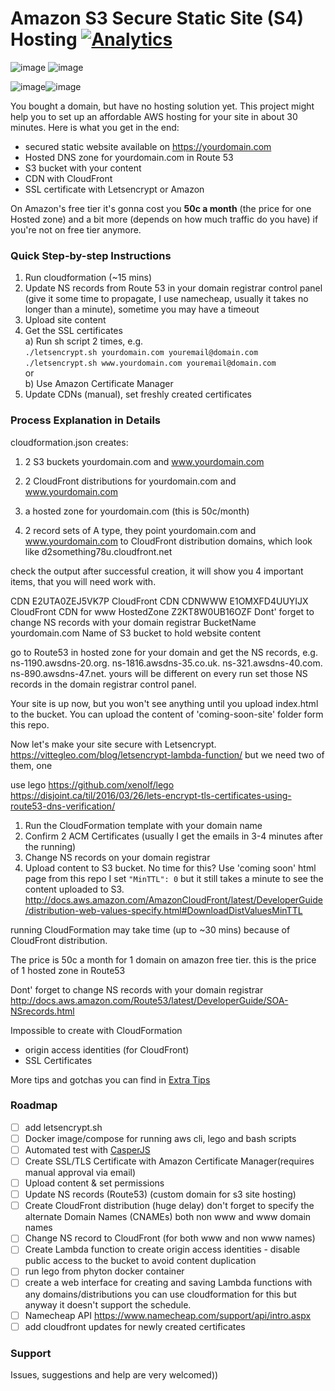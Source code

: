 # Amazon S3 Secure Static Site (S4) Hosting [![Analytics](https://vitr-analytics.appspot.com/UA-75628680-1/amazon-s4-hosting?flat&useReferer)](https://github.com/vitr/google-analytics-beacon)
![image](https://cloud.githubusercontent.com/assets/2770290/15445976/ad175a64-1f52-11e6-82e4-420d809283e3.png) ![image](https://cloud.githubusercontent.com/assets/2770290/15446321/39d2d7f0-1f60-11e6-9aac-84523afdcb04.png)

![image](https://cloud.githubusercontent.com/assets/2770290/15446335/acd459d6-1f60-11e6-8231-5f3685db1351.png)![image](https://cloud.githubusercontent.com/assets/2770290/15446323/57374e7a-1f60-11e6-9d92-bd868a5e70a6.png)



You bought a domain, but have no hosting solution yet. This project might help you to set up an affordable AWS hosting for your site in about 30 minutes. Here is what you get in the end:
 - secured static website available on https://yourdomain.com
 - Hosted DNS zone for yourdomain.com in Route 53
 - S3 bucket with your content
 - CDN with CloudFront
 - SSL certificate with Letsencrypt or Amazon

On Amazon's free tier it's gonna cost you **50c a month** (the price for one Hosted zone) and a bit more (depends on how much traffic do you have) if you're not on free tier anymore.

### Quick Step-by-step Instructions

1. Run cloudformation (~15 mins)
2. Update NS records from Route 53 in your domain registrar control panel (give it some time to propagate, I use namecheap, usually it takes no longer than a minute), sometime you may have a timeout
3. Upload site content
4. Get the SSL certificates  
  a) Run sh script 2 times, e.g.  
    `./letsencrypt.sh yourdomain.com youremail@domain.com`  
    `./letsencrypt.sh www.yourdomain.com youremail@domain.com`  
  or  
  b) Use Amazon Certificate Manager
5. Update CDNs (manual), set freshly created certificates



### Process Explanation in Details

cloudformation.json creates:
1. 2 S3 buckets yourdomain.com and www.yourdomain.com
2. 2 CloudFront distributions for yourdomain.com and www.yourdomain.com



3. a hosted zone for yourdomain.com (this is 50c/month)
4. 2 record sets of A type, they point yourdomain.com and www.yourdomain.com to CloudFront distribution domains, which look like d2something78u.cloudfront.net

check the output after successful creation, it will show you 4 important items, that you will need work with.

CDN	E2UTA0ZEJ5VK7P	CloudFront CDN
CDNWWW	E1OMXFD4UUYIJX	CloudFront CDN for www
HostedZone	Z2KT8W0UB16OZF	Dont' forget to change NS records with your domain registrar
BucketName	yourdomain.com	Name of S3 bucket to hold website content

go to Route53 in hosted zone for your domain and get the NS records, e.g.
ns-1190.awsdns-20.org.
ns-1816.awsdns-35.co.uk.
ns-321.awsdns-40.com.
ns-890.awsdns-47.net.
yours will be different on every run
set those NS records in the domain registrar control panel.

Your site is up now, but you won't see anything until you upload index.html to the bucket. You can upload the content of 'coming-soon-site' folder form this repo.



Now let's make your site secure with Letsencrypt.
https://vittegleo.com/blog/letsencrypt-lambda-function/
but we need two of them, one



use lego
https://github.com/xenolf/lego
https://disjoint.ca/til/2016/03/26/lets-encrypt-tls-certificates-using-route53-dns-verification/



1. Run the CloudFormation template with your domain name
2. Confirm 2 ACM Certificates (usually I get the emails in 3-4 minutes after the running)
3. Change NS records on your domain registrar
4. Upload content to S3 bucket. No time for this? Use 'coming soon' html page from this repo
I set `"MinTTL": 0` but it still takes a minute to see the content uploaded to S3.
http://docs.aws.amazon.com/AmazonCloudFront/latest/DeveloperGuide/distribution-web-values-specify.html#DownloadDistValuesMinTTL

running CloudFormation may take time (up to ~30 mins) because of CloudFront distribution.

The price is 50c a month for 1 domain on amazon free tier. this is the price of 1 hosted zone in Route53



Dont' forget to change NS records with your domain registrar
 http://docs.aws.amazon.com/Route53/latest/DeveloperGuide/SOA-NSrecords.html



Impossible to create with CloudFormation  
- origin access identities (for CloudFront)
- SSL Certificates

More tips and gotchas you can find in [Extra Tips](/extra-tips/README.md)

### Roadmap
- [ ] add letsencrypt.sh
- [ ] Docker image/compose for running aws cli, lego and bash scripts
- [ ] Automated test with [CasperJS](https://github.com/vitr/docker-casperjs)
- [ ] Create SSL/TLS Certificate with Amazon Certificate Manager(requires manual approval via email)
- [ ] Upload content & set permissions
- [ ] Update NS records (Route53) (custom domain for s3 site hosting)
- [ ] Create CloudFront distribution (huge delay) don't forget to specify the alternate Domain Names (CNAMEs) both non www and www domain names
- [ ] Change NS record to CloudFront (for both www and non www names)
- [ ] Create Lambda function to create origin access identities - disable public access to the bucket to avoid content duplication
- [ ] run lego from phyton docker container
- [ ] create a web interface for creating and saving Lambda functions with any domains/distributions you can use cloudformation for this but anyway it doesn't support the schedule.
- [ ] Namecheap API https://www.namecheap.com/support/api/intro.aspx
- [ ] add cloudfront updates for newly created certificates

### Support
Issues, suggestions and help are very welcomed))
